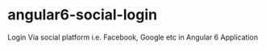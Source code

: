 # angular6-social-login
Login Via social platform i.e. Facebook, Google etc in Angular 6 Application
